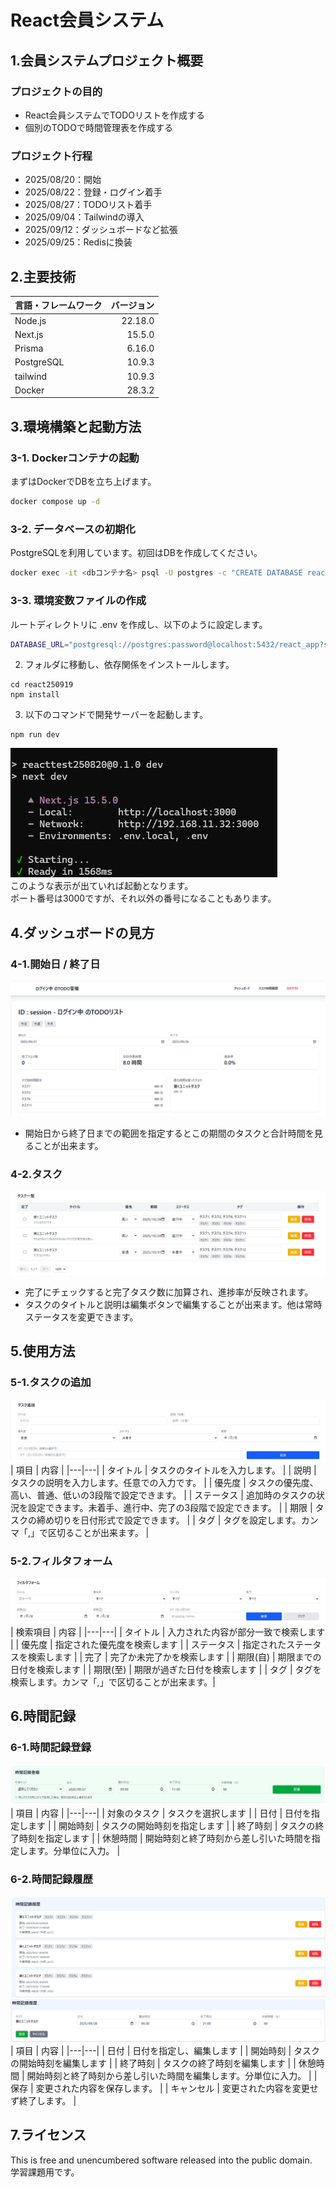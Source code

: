 # React会員システム

## 1.会員システムプロジェクト概要
### プロジェクトの目的
- React会員システムでTODOリストを作成する
- 個別のTODOで時間管理表を作成する
### プロジェクト行程
- 2025/08/20：開始
- 2025/08/22：登録・ログイン着手
- 2025/08/27：TODOリスト着手
- 2025/09/04：Tailwindの導入
- 2025/09/12：ダッシュボードなど拡張
- 2025/09/25：Redisに換装

## 2.主要技術
| 言語・フレームワーク | バージョン |
| -------------------- | ---------: |
| Node.js | 22.18.0 |
| Next.js | 15.5.0 |
| Prisma | 6.16.0 |
| PostgreSQL | 10.9.3 |
| tailwind | 10.9.3 |
| Docker | 28.3.2 |

## 3.環境構築と起動方法
### 3-1. Dockerコンテナの起動
まずはDockerでDBを立ち上げます。
```bash
docker compose up -d
```
### 3-2. データベースの初期化
PostgreSQLを利用しています。初回はDBを作成してください。
```bash
docker exec -it <dbコンテナ名> psql -U postgres -c "CREATE DATABASE react_app;"
```
### 3-3. 環境変数ファイルの作成
ルートディレクトリに .env を作成し、以下のように設定します。
```bash
DATABASE_URL="postgresql://postgres:password@localhost:5432/react_app?schema=public"
```


2. フォルダに移動し、依存関係をインストールします。
```shell
cd react250919
npm install
```
3. 以下のコマンドで開発サーバーを起動します。
```Shell
npm run dev
```

![](img/run_consloe.png)  
このような表示が出ていれば起動となります。  
ポート番号は3000ですが、それ以外の番号になることもあります。

## 4.ダッシュボードの見方
### 4-1.開始日 / 終了日
![sample1](img/dashboard_sample_img.png)
- 開始日から終了日までの範囲を指定するとこの期間のタスクと合計時間を見ることが出来ます。

### 4-2.タスク
![タスク追加](img/dashboard_img_006.png)
- 完了にチェックすると完了タスク数に加算され、進捗率が反映されます。
- タスクのタイトルと説明は編集ボタンで編集することが出来ます。他は常時ステータスを変更できます。

## 5.使用方法
### 5-1.タスクの追加
![タスク追加](img/dashboard_img_005.png)
| 項目 | 内容 |
|---|---|
| タイトル | タスクのタイトルを入力します。 |
| 説明 | タスクの説明を入力します。任意での入力です。 |
| 優先度 | タスクの優先度、高い、普通、低いの3段階で設定できます。 |
| ステータス | 追加時のタスクの状況を設定できます。未着手、進行中、完了の3段階で設定できます。 |
| 期限 | タスクの締め切りを日付形式で設定できます。 |
| タグ | タグを設定します。カンマ「,」で区切ることが出来ます。 |

### 5-2.フィルタフォーム
![フィルタフォーム](img/dashboard_img_004.png)
| 検索項目 | 内容 |
|---|---|
| タイトル | 入力された内容が部分一致で検索します |
| 優先度 | 指定された優先度を検索します |
| ステータス | 指定されたステータスを検索します |
| 完了 | 完了か未完了かを検索します |
| 期限(自) | 期限までの日付を検索します |
| 期限(至) | 期限が過ぎた日付を検索します |
| タグ | タグを検索します。カンマ「,」で区切ることが出来ます。|

## 6.時間記録

### 6-1.時間記録登録

![sample1](img/dashboard_img_001.png)
| 項目 | 内容 |
|---|---|
| 対象のタスク | タスクを選択します |
| 日付 | 日付を指定します |
| 開始時刻 | タスクの開始時刻を指定します |
| 終了時刻 | タスクの終了時刻を指定します |
| 休憩時間 | 開始時刻と終了時刻から差し引いた時間を指定します。分単位に入力。 |

### 6-2.時間記録履歴
![sample1](img/dashboard_img_002.png)
![sample1](img/dashboard_img_003.png)
| 項目 | 内容 |
|---|---|
| 日付 | 日付を指定し、編集します |
| 開始時刻 | タスクの開始時刻を編集します |
| 終了時刻 | タスクの終了時刻を編集します |
| 休憩時間 | 開始時刻と終了時刻から差し引いた時間を編集します。分単位に入力。 |
| 保存 | 変更された内容を保存します。 |
| キャンセル | 変更された内容を変更せず終了します。 |

## 7.ライセンス
This is free and unencumbered software released into the public domain.  
学習課題用です。
